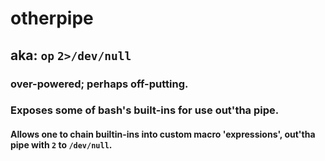# otherpipe
## aka: `op` `2>/dev/null`

### over-powered; perhaps off-putting.

### Exposes some of bash's built-ins for use out'tha pipe.

#### Allows one to chain builtin-ins into custom macro 'expressions', out'tha pipe with `2` to `/dev/null`.
